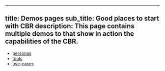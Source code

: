 ----- 
title:       Demos pages
sub_title:   Good places to start with CBR
description: This page contains multiple demos to that show in action the capabilities of the CBR.             
-----

 - [personas](docs/demos/personas/index)
 - [tools](docs/demos/tools/index)
 - [use-cases](docs/demos/use-cases/index)
